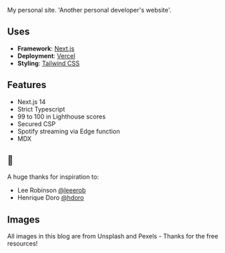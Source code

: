 My personal site. 'Another personal developer's website'.

## Uses

- **Framework**: [Next.js](https://nextjs.org/)
- **Deployment**: [Vercel](https://vercel.com)
- **Styling**: [Tailwind CSS](https://tailwindcss.com/)

## Features

- Next.js 14
- Strict Typescript
- 99 to 100 in Lighthouse scores
- Secured CSP
- Spotify streaming via Edge function
- MDX

## 🙏

A huge thanks for inspiration to:

- Lee Robinson [@leeerob](https://twitter.com/leeerob)
- Henrique Doro [@hdoro](https://twitter.com/hdorodev)

## Images

All images in this blog are from Unsplash and Pexels - Thanks for the free resources!
